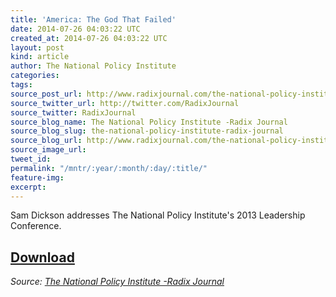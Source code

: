 ```yaml
---
title: 'America: The God That Failed'
date: 2014-07-26 04:03:22 UTC
created_at: 2014-07-26 04:03:22 UTC
layout: post
kind: article
author: The National Policy Institute
categories: 
tags: 
source_post_url: http://www.radixjournal.com/the-national-policy-institute/2014/7/25/america-the-god-that-failed
source_twitter_url: http://twitter.com/RadixJournal
source_twitter: RadixJournal
source_blog_name: The National Policy Institute -Radix Journal
source_blog_slug: the-national-policy-institute-radix-journal
source_blog_url: http://www.radixjournal.com/the-national-policy-institute/
source_image_url: 
tweet_id: 
permalink: "/mntr/:year/:month/:day/:title/"
feature-img: 
excerpt: 
---
```

<p>Sam Dickson addresses The National Policy Institute's 2013 Leadership Conference.</p>



<h2><a href="https://soundcloud.com/radixjournal/america-the-god-that-failed">Download</a></h2><div class="">
    <i>Source: <a href="http://www.radixjournal.com/the-national-policy-institute/">The National Policy Institute -Radix Journal</a></i>
</div>
